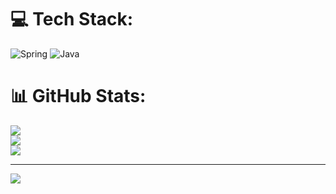 
# 💻 Tech Stack:
![Spring](https://img.shields.io/badge/spring-%236DB33F.svg?style=for-the-badge&logo=spring&logoColor=white) ![Java](https://img.shields.io/badge/java-%23ED8B00.svg?style=for-the-badge&logo=openjdk&logoColor=white)
# 📊 GitHub Stats:
![](https://github-readme-stats.vercel.app/api?username=ilkerkrbyikk&theme=dark&hide_border=false&include_all_commits=false&count_private=false)<br/>
![](https://github-readme-streak-stats.herokuapp.com/?user=ilkerkrbyikk&theme=dark&hide_border=false)<br/>
![](https://github-readme-stats.vercel.app/api/top-langs/?username=ilkerkrbyikk&theme=dark&hide_border=false&include_all_commits=false&count_private=false&layout=compact)

---
[![](https://visitcount.itsvg.in/api?id=ilkerkrbyikk&icon=0&color=0)](https://visitcount.itsvg.in)

<!-- Proudly created with GPRM ( https://gprm.itsvg.in ) -->

